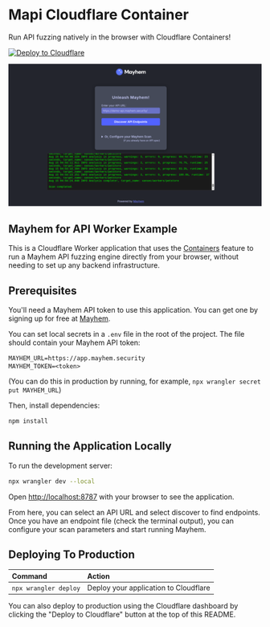 # Mapi Cloudflare Container

Run API fuzzing natively in the browser with Cloudflare Containers!

[![Deploy to Cloudflare](https://deploy.workers.cloudflare.com/button)](https://deploy.workers.cloudflare.com/?url=https://github.com/xansec/mapi-worker-example/)

![Mapi Worker Application Preview](./public/images/mayhem-worker-app.svg)

## Mayhem for API Worker Example
This is a Cloudflare Worker application that uses the [Containers](https://developers.cloudflare.com/containers/) feature to run a Mayhem API fuzzing engine directly from your browser, without needing to set up any backend infrastructure.

## Prerequisites

You'll need a Mayhem API token to use this application. You can get one by signing up for free at [Mayhem](https://app.mayhem.security/).

You can set local secrets in a `.env` file in the root of the project. The file should contain your Mayhem API token:

```
MAYHEM_URL=https://app.mayhem.security
MAYHEM_TOKEN=<token>
```
(You can do this in production by running, for example, `npx wrangler secret put MAYHEM_URL`)


Then, install dependencies:

```bash
npm install
```

## Running the Application Locally

To run the development server:

```bash
npx wrangler dev --local
```

Open [http://localhost:8787](http://localhost:8787) with your browser to see the application.

From here, you can select an API URL and select discover to find endpoints. Once you have an endpoint file (check the terminal output), you can configure your scan parameters and start running Mayhem.

## Deploying To Production

| Command          | Action                                |
| :--------------- | :------------------------------------ |
| `npx wrangler deploy` | Deploy your application to Cloudflare |

You can also deploy to production using the Cloudflare dashboard by clicking the "Deploy to Cloudflare" button at the top of this README.

